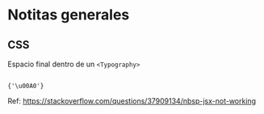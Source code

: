 # Notitas generales

## CSS

Espacio final dentro de un `<Typography>`

```{CSS}

{'\u00A0'}
```
Ref: https://stackoverflow.com/questions/37909134/nbsp-jsx-not-working
